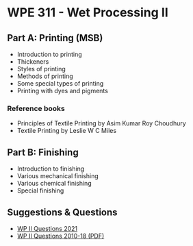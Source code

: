 # WPE 311 - Wet Processing II

## Part A: Printing (MSB)

- Introduction to printing
- Thickeners
- Styles of printing
- Methods of printing
- Some special types of printing
- Printing with dyes and pigments

### Reference books

- Principles of Textile Printing by Asim Kumar Roy Choudhury
- Textile Printing by Leslie W C Miles

## Part B: Finishing

- Introduction to finishing
- Various mechanical finishing
- Various chemical finishing
- Special finishing

## Suggestions & Questions

- [WP II Questions 2021](./questions/WP-II-question-2021.md)
- [WP II Questions 2010-18 (PDF)](./questions/WP-II-questions-2010-18.pdf)
